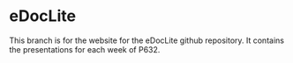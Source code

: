 # eDocLite

This branch is for the website for the eDocLite github repository. It contains the presentations for each week of P632.
